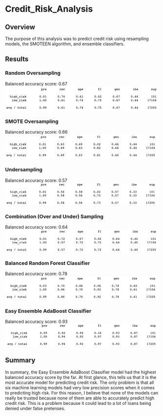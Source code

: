 # Credit_Risk_Analysis

## Overview
The purpose of this analysis was to predict credit risk using resampling models, the SMOTEEN algorithm, and ensemble classifiers.

## Results
### Random Oversampling
Balanced accuracy score: 0.67
![Random_Oversampling_Classification_Report](RandomOversampling.png)

### SMOTE Oversampling
Balanced accuracy score: 0.66
![SMOTE_Oversampling_Classification_Report](SMOTEOversampling.png)

### Undersampling
Balanced accuracy score: 0.57
![Undersampling_Classification_Report](Undersampling.png)

### Combination (Over and Under) Sampling
Balanced accuracy score: 0.64
![Combination_Sampling_Classification_Report](CombinationSampling.png)

### Balanced Random Forest Classifier
Balanced accuracy score: 0.78
![BalancedRandomForest_Classification_Report](BalancedRandomForestClassifier.png)

### Easy Ensemble AdaBoost Classifier
Balanced accuracy score: 0.93
![EasyEnsembleAdaBoost_Classification_Report](EasyEnsembleAdaBoostClassifier.png)

## Summary
In summary, the Easy Ensemble AdaBoost Classifier model had the highest balanced accuracy score by the far. At first glance, this tells us that it is the most accurate model for predicting credit risk. The only problem is that all six machine learning models had very low precision scores when it comes to predicting high risk. For this reason, I believe that none of the models can really be trusted because none of them are able to accurately predict high credit risk. This is a problem because it could lead to a lot of loans being denied under false pretenses.
